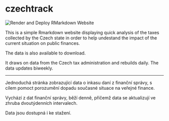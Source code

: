 
# czechtrack

<!-- badges: start -->
![Render and Deploy RMarkdown Website](https://github.com/petrbouchal/czechtrack/workflows/Render%20and%20Deploy%20RMarkdown%20Website/badge.svg)

<!-- badges: end -->

This is a simple Rmarkdown website displaying quick analysis of the taxes collected by the Czech state in order to help undestand the impact of the current situation on public finances.

The data is also available to download.

It draws on data from the Czech tax administration and rebuilds daily. The data updates biweekly.

----

Jednoduchá stránka zobrazující data o inkasu daní z finanční správy, s cílem pomoct porozumění dopadu současné situace na veřejné finance.

Vychází z dat finanční správy, běží denně, přičemž data se aktualizují ve zhruba dvoutýdenních intervalech.

Data jsou dostupná i ke stažení.


